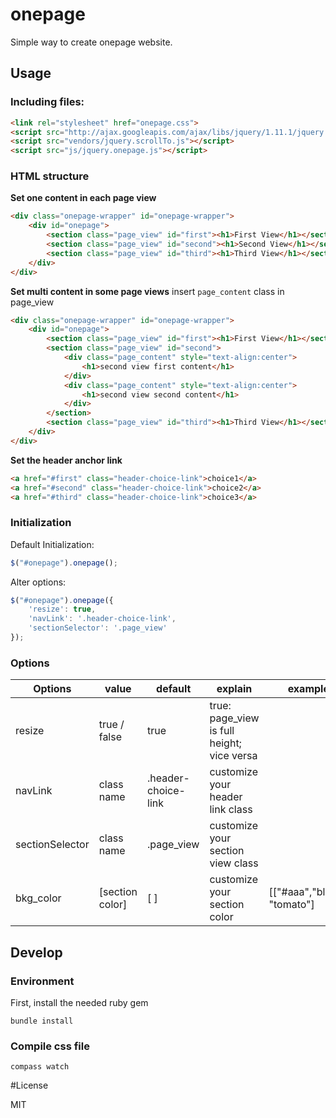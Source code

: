 # onepage

Simple way to create onepage website.

## Usage

### Including files: 

```html
<link rel="stylesheet" href="onepage.css">
<script src="http://ajax.googleapis.com/ajax/libs/jquery/1.11.1/jquery.min.js"></script>
<script src="vendors/jquery.scrollTo.js"></script>
<script src="js/jquery.onepage.js"></script>
```

### HTML structure

**Set one content in each page view**

```html
<div class="onepage-wrapper" id="onepage-wrapper">
    <div id="onepage">
        <section class="page_view" id="first"><h1>First View</h1></section>
        <section class="page_view" id="second"><h1>Second View</h1></section>
        <section class="page_view" id="third"><h1>Third View</h1></section>
    </div>
</div>
```
**Set multi content in some page views**
insert `page_content` class in page_view

```html
<div class="onepage-wrapper" id="onepage-wrapper">
    <div id="onepage">
        <section class="page_view" id="first"><h1>First View</h1></section>
        <section class="page_view" id="second">
            <div class="page_content" style="text-align:center">
                <h1>second view first content</h1>
            </div>
            <div class="page_content" style="text-align:center">
                <h1>second view second content</h1>
            </div>
        </section>
        <section class="page_view" id="third"><h1>Third View</h1></section>
    </div>
</div>
```

**Set the header anchor link**

```html
<a href="#first" class="header-choice-link">choice1</a>
<a href="#second" class="header-choice-link">choice2</a>
<a href="#third" class="header-choice-link">choice3</a>
```


### Initialization
Default Initialization:

```javascript
$("#onepage").onepage();
```
Alter options:

```javascript
$("#onepage").onepage({
    'resize': true,
    'navLink': '.header-choice-link',
    'sectionSelector': '.page_view'
});
```


### Options

| Options         | value       | default             | explain                                   |example|
|-----------------|--------------|---------------------|--------------------------------------------|--------------------------------------------|
| resize          | true / false | true                | true: page_view is full height; vice versa ||
| navLink         | class name   | .header-choice-link | customize your header link class           ||
| sectionSelector | class name   | .page_view          | customize your section view class          ||
| bkg_color | [section color]   | [ ]         | customize your section color         |[["#aaa","blue"], "tomato"]|


## Develop
### Environment

First, install the needed ruby gem
    
    bundle install

### Compile css file

    compass watch

    
#License

MIT
